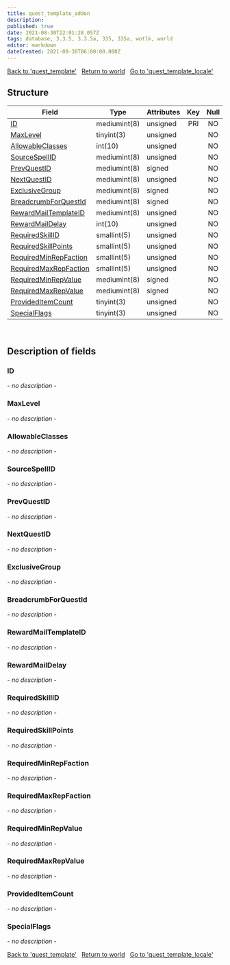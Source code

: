 ```yaml
---
title: quest_template_addon
description: 
published: true
date: 2021-08-30T22:01:28.057Z
tags: database, 3.3.5, 3.3.5a, 335, 335a, wotlk, world
editor: markdown
dateCreated: 2021-08-30T06:00:00.000Z
---
```


<a href="https://trinitycore.info/de/database/335/world/quest_template" class="mt-5 v-btn v-btn--depressed v-btn--flat v-btn--outlined theme--light v-size--default darkblue--text text--lighten-3"><span class="v-btn__content"><i aria-hidden="true" class="v-icon notranslate v-icon--left mdi mdi-arrow-left theme--light"></i><span>Back to 'quest_template'</span></span></a>&nbsp;&nbsp;&nbsp;<a href="https://trinitycore.info/de/database/335/world/home" class="mt-5 v-btn v-btn--depressed v-btn--flat v-btn--outlined theme--light v-size--default darkblue--text text--lighten-3"><span class="v-btn__content"><i aria-hidden="true" class="v-icon notranslate v-icon--left mdi mdi-home-outline theme--light"></i><span>Return to world</span></span></a>&nbsp;&nbsp;&nbsp;<a href="https://trinitycore.info/de/database/335/world/quest_template_locale" class="mt-5 v-btn v-btn--depressed v-btn--flat v-btn--outlined theme--light v-size--default darkblue--text text--lighten-3"><span class="v-btn__content"><span>Go to 'quest_template_locale'</span><i aria-hidden="true" class="v-icon notranslate v-icon--right mdi mdi-arrow-right theme--light"></i></span></a>

## Structure

| Field | Type | Attributes | Key | Null | Default | Extra | Comment |
| --- | --- | --- | :---: | :---: | --- | --- | --- |
| [ID](#id) | mediumint(8) | unsigned | PRI | NO | 0 |  |  |
| [MaxLevel](#maxlevel) | tinyint(3) | unsigned |  | NO | 0 |  |  |
| [AllowableClasses](#allowableclasses) | int(10) | unsigned |  | NO | 0 |  |  |
| [SourceSpellID](#sourcespellid) | mediumint(8) | unsigned |  | NO | 0 |  |  |
| [PrevQuestID](#prevquestid) | mediumint(8) | signed |  | NO | 0 |  |  |
| [NextQuestID](#nextquestid) | mediumint(8) | unsigned |  | NO | 0 |  |  |
| [ExclusiveGroup](#exclusivegroup) | mediumint(8) | signed |  | NO | 0 |  |  |
| [BreadcrumbForQuestId](#breadcrumbforquestid) | mediumint(8) | signed |  | NO | 0 |  |  |
| [RewardMailTemplateID](#rewardmailtemplateid) | mediumint(8) | unsigned |  | NO | 0 |  |  |
| [RewardMailDelay](#rewardmaildelay) | int(10) | unsigned |  | NO | 0 |  |  |
| [RequiredSkillID](#requiredskillid) | smallint(5) | unsigned |  | NO | 0 |  |  |
| [RequiredSkillPoints](#requiredskillpoints) | smallint(5) | unsigned |  | NO | 0 |  |  |
| [RequiredMinRepFaction](#requiredminrepfaction) | smallint(5) | unsigned |  | NO | 0 |  |  |
| [RequiredMaxRepFaction](#requiredmaxrepfaction) | smallint(5) | unsigned |  | NO | 0 |  |  |
| [RequiredMinRepValue](#requiredminrepvalue) | mediumint(8) | signed |  | NO | 0 |  |  |
| [RequiredMaxRepValue](#requiredmaxrepvalue) | mediumint(8) | signed |  | NO | 0 |  |  |
| [ProvidedItemCount](#provideditemcount) | tinyint(3) | unsigned |  | NO | 0 |  |  |
| [SpecialFlags](#specialflags) | tinyint(3) | unsigned |  | NO | 0 |  |  |
&nbsp;
## Description of fields

### ID
*- no description -*
&nbsp;

### MaxLevel
*- no description -*
&nbsp;

### AllowableClasses
*- no description -*
&nbsp;

### SourceSpellID
*- no description -*
&nbsp;

### PrevQuestID
*- no description -*
&nbsp;

### NextQuestID
*- no description -*
&nbsp;

### ExclusiveGroup
*- no description -*
&nbsp;

### BreadcrumbForQuestId
*- no description -*
&nbsp;

### RewardMailTemplateID
*- no description -*
&nbsp;

### RewardMailDelay
*- no description -*
&nbsp;

### RequiredSkillID
*- no description -*
&nbsp;

### RequiredSkillPoints
*- no description -*
&nbsp;

### RequiredMinRepFaction
*- no description -*
&nbsp;

### RequiredMaxRepFaction
*- no description -*
&nbsp;

### RequiredMinRepValue
*- no description -*
&nbsp;

### RequiredMaxRepValue
*- no description -*
&nbsp;

### ProvidedItemCount
*- no description -*
&nbsp;

### SpecialFlags
*- no description -*
&nbsp;

<a href="https://trinitycore.info/de/database/335/world/quest_template" class="mt-5 v-btn v-btn--depressed v-btn--flat v-btn--outlined theme--light v-size--default darkblue--text text--lighten-3"><span class="v-btn__content"><i aria-hidden="true" class="v-icon notranslate v-icon--left mdi mdi-arrow-left theme--light"></i><span>Back to 'quest_template'</span></span></a>&nbsp;&nbsp;&nbsp;<a href="https://trinitycore.info/de/database/335/world/home" class="mt-5 v-btn v-btn--depressed v-btn--flat v-btn--outlined theme--light v-size--default darkblue--text text--lighten-3"><span class="v-btn__content"><i aria-hidden="true" class="v-icon notranslate v-icon--left mdi mdi-home-outline theme--light"></i><span>Return to world</span></span></a>&nbsp;&nbsp;&nbsp;<a href="https://trinitycore.info/de/database/335/world/quest_template_locale" class="mt-5 v-btn v-btn--depressed v-btn--flat v-btn--outlined theme--light v-size--default darkblue--text text--lighten-3"><span class="v-btn__content"><span>Go to 'quest_template_locale'</span><i aria-hidden="true" class="v-icon notranslate v-icon--right mdi mdi-arrow-right theme--light"></i></span></a>

